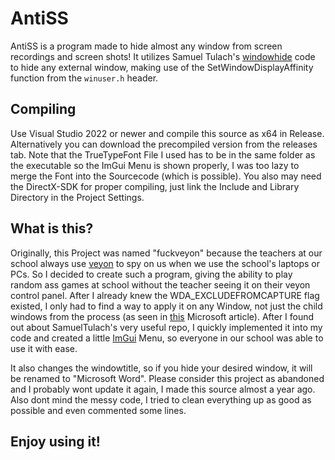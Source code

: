 # AntiSS

AntiSS is a program made to hide almost any window from screen recordings and screen shots! It utilizes Samuel Tulach's [windowhide](https://github.com/SamuelTulach/windowhide) code to hide any external window, making use of the SetWindowDisplayAffinity function from the ```winuser.h``` header.

## Compiling

Use Visual Studio 2022 or newer and compile this source as x64 in Release. Alternatively you can download the precompiled version from the releases tab. Note that the TrueTypeFont File I used has to be in the same folder as the executable so the ImGui Menu is shown properly, I was too lazy to merge the Font into the Sourcecode (which is possible). You also may need the DirectX-SDK for proper compiling, just link the Include and Library Directory in the Project Settings.

## What is this?

Originally, this Project was named "fuckveyon" because the teachers at our school always use [veyon](https://github.com/veyon/veyon) to spy on us when we use the school's laptops or PCs. So I decided to create such a program, giving the ability to play random ass games at school without the teacher seeing it on their veyon control panel. After I already knew the WDA_EXCLUDEFROMCAPTURE flag existed, I only had to find a way to apply it on any Window, not just the child windows from the process (as seen in [this](https://learn.microsoft.com/en-us/windows/win32/api/winuser/nf-winuser-setwindowdisplayaffinity) Microsoft article). After I found out about SamuelTulach's very useful repo, I quickly implemented it into my code and created a little [ImGui](https://github.com/ocornut/imgui) Menu, so everyone in our school was able to use it with ease.

It also changes the windowtitle, so if you hide your desired window, it will be renamed to "Microsoft Word". Please consider this project as abandoned and I probably wont update it again, I made this source almost a year ago. Also dont mind the messy code, I tried to clean everything up as good as possible and even commented some lines.

## Enjoy using it!
